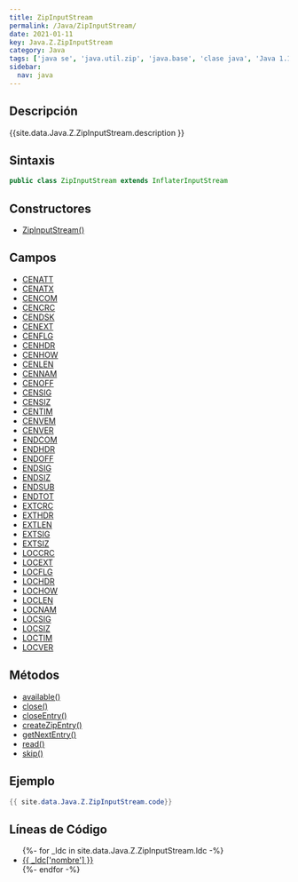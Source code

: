 ```yaml
---
title: ZipInputStream
permalink: /Java/ZipInputStream/
date: 2021-01-11
key: Java.Z.ZipInputStream
category: Java
tags: ['java se', 'java.util.zip', 'java.base', 'clase java', 'Java 1.1']
sidebar: 
  nav: java
---
```


## Descripción
{{site.data.Java.Z.ZipInputStream.description }}

## Sintaxis
~~~java
public class ZipInputStream extends InflaterInputStream
~~~

## Constructores
* [ZipInputStream()](/Java/ZipInputStream/ZipInputStream/)

## Campos
* [CENATT](/Java/ZipInputStream/CENATT)
* [CENATX](/Java/ZipInputStream/CENATX)
* [CENCOM](/Java/ZipInputStream/CENCOM)
* [CENCRC](/Java/ZipInputStream/CENCRC)
* [CENDSK](/Java/ZipInputStream/CENDSK)
* [CENEXT](/Java/ZipInputStream/CENEXT)
* [CENFLG](/Java/ZipInputStream/CENFLG)
* [CENHDR](/Java/ZipInputStream/CENHDR)
* [CENHOW](/Java/ZipInputStream/CENHOW)
* [CENLEN](/Java/ZipInputStream/CENLEN)
* [CENNAM](/Java/ZipInputStream/CENNAM)
* [CENOFF](/Java/ZipInputStream/CENOFF)
* [CENSIG](/Java/ZipInputStream/CENSIG)
* [CENSIZ](/Java/ZipInputStream/CENSIZ)
* [CENTIM](/Java/ZipInputStream/CENTIM)
* [CENVEM](/Java/ZipInputStream/CENVEM)
* [CENVER](/Java/ZipInputStream/CENVER)
* [ENDCOM](/Java/ZipInputStream/ENDCOM)
* [ENDHDR](/Java/ZipInputStream/ENDHDR)
* [ENDOFF](/Java/ZipInputStream/ENDOFF)
* [ENDSIG](/Java/ZipInputStream/ENDSIG)
* [ENDSIZ](/Java/ZipInputStream/ENDSIZ)
* [ENDSUB](/Java/ZipInputStream/ENDSUB)
* [ENDTOT](/Java/ZipInputStream/ENDTOT)
* [EXTCRC](/Java/ZipInputStream/EXTCRC)
* [EXTHDR](/Java/ZipInputStream/EXTHDR)
* [EXTLEN](/Java/ZipInputStream/EXTLEN)
* [EXTSIG](/Java/ZipInputStream/EXTSIG)
* [EXTSIZ](/Java/ZipInputStream/EXTSIZ)
* [LOCCRC](/Java/ZipInputStream/LOCCRC)
* [LOCEXT](/Java/ZipInputStream/LOCEXT)
* [LOCFLG](/Java/ZipInputStream/LOCFLG)
* [LOCHDR](/Java/ZipInputStream/LOCHDR)
* [LOCHOW](/Java/ZipInputStream/LOCHOW)
* [LOCLEN](/Java/ZipInputStream/LOCLEN)
* [LOCNAM](/Java/ZipInputStream/LOCNAM)
* [LOCSIG](/Java/ZipInputStream/LOCSIG)
* [LOCSIZ](/Java/ZipInputStream/LOCSIZ)
* [LOCTIM](/Java/ZipInputStream/LOCTIM)
* [LOCVER](/Java/ZipInputStream/LOCVER)

## Métodos
* [available()](/Java/ZipInputStream/available)
* [close()](/Java/ZipInputStream/close)
* [closeEntry()](/Java/ZipInputStream/closeEntry)
* [createZipEntry()](/Java/ZipInputStream/createZipEntry)
* [getNextEntry()](/Java/ZipInputStream/getNextEntry)
* [read()](/Java/ZipInputStream/read)
* [skip()](/Java/ZipInputStream/skip)

## Ejemplo
~~~java
{{ site.data.Java.Z.ZipInputStream.code}}
~~~

## Líneas de Código
<ul>
{%- for _ldc in site.data.Java.Z.ZipInputStream.ldc -%}
   <li>
       <a href="{{_ldc['url'] }}">{{ _ldc['nombre'] }}</a>
   </li>
{%- endfor -%}
</ul>
